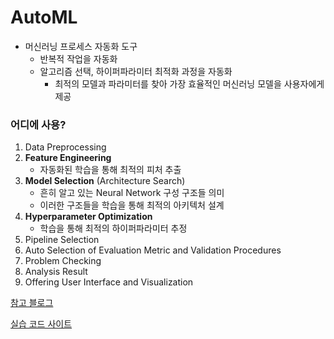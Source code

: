# AutoML

- 머신러닝 프로세스 자동화 도구
	- 반복적 작업을 자동화
	- 알고리즘 선택, 하이퍼파라미터 최적화 과정을 자동화
		- 최적의 모델과 파라미터를 찾아 가장 효율적인 머신러닝 모델을 사용자에게 제공

### 어디에 사용?
1. Data Preprocessing  
2. **Feature Engineering**
	- 자동화된 학습을 통해 최적의 피처 추출
3. **Model Selection** (Architecture Search)
	- 흔히 알고 있는 Neural Network 구성 구조들 의미
	- 이러한 구조들을 학습을 통해 최적의 아키텍처 설계
4. **Hyperparameter Optimization**
	- 학습을 통해 최적의 하이퍼파라미터 추정
5. Pipeline Selection  
6. Auto Selection of Evaluation Metric and Validation Procedures  
7. Problem Checking  
8. Analysis Result  
9. Offering User Interface and Visualization

[참고 블로그]([https://velog.io/@doiiollo/AutoML](https://velog.io/@doiiollo/AutoML))

[실습 코드 사이트]([https://www.kdnuggets.com/2019/01/automated-machine-learning-python.html](https://www.kdnuggets.com/2019/01/automated-machine-learning-python.html))

